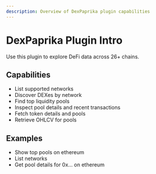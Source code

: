 ```yaml
---
description: Overview of DexPaprika plugin capabilities
---
```


# DexPaprika Plugin Intro

Use this plugin to explore DeFi data across 26+ chains.

## Capabilities
- List supported networks
- Discover DEXes by network
- Find top liquidity pools
- Inspect pool details and recent transactions
- Fetch token details and pools
- Retrieve OHLCV for pools

## Examples
- Show top pools on ethereum
- List networks
- Get pool details for 0x... on ethereum

